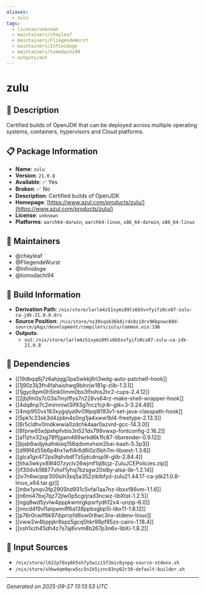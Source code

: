 ```yaml
---
aliases:
  - zulu
tags:
  - license/unknown
  - maintainers/chayleaf
  - maintainers/FliegendeWurst
  - maintainers/Infinidoge
  - maintainers/tomodachi94
  - outputs/out
---
```


# zulu

## 📝 Description

Certified builds of OpenJDK that can be deployed across multiple
operating systems, containers, hypervisors and Cloud platforms.


## 📋 Package Information

- **Name**: `zulu`
- **Version**: `21.0.8`
- **Available**: ✅ Yes
- **Broken**: ✅ No
- **Description**: Certified builds of OpenJDK
- **Homepage**: [https://www.azul.com/products/zulu/](https://www.azul.com/products/zulu/)
- **License**: `unknown`
- **Platforms**: `aarch64-darwin`, `aarch64-linux`, `x86_64-darwin`, `x86_64-linux`
## 👥 Maintainers

- @chayleaf
- @FliegendeWurst
- @Infinidoge
- @tomodachi94


## 🔧 Build Information

- **Derivation Path**: `/nix/store/larlm4z51xymi89ls6b5vvfyifz0cx87-zulu-ca-jdk-21.0.8.drv`
- **Source Position**: `/nix/store/ns30sqxb36k8jrds8z18rv96bpnwc60d-source/pkgs/development/compilers/zulu/common.nix:196`
- **Outputs**:
  - `out`:  `/nix/store/larlm4z51xymi89ls6b5vvfyifz0cx87-zulu-ca-jdk-21.0.8`

## 🔗 Dependencies

- [[19dkqq6j7z6ahjqgj3pa5wkkj6rl3wdg-auto-patchelf-hook]]
- [[1j90z3lj3fn4fahaishwg9blnrjw181g-zlib-1.3.1]]
- [[1jgyc8pm0h5lnk0imm0bs3fhshis2hr2-cups-2.4.12]]
- [[2jbjfm0s7c03a7mylffys7n228vs64rz-make-shell-wrapper-hook]]
- [[4dq8np7c2mimniwl3if93g7ncz1cjr4r-gtk+3-3.24.49]]
- [[4mp950vx163xygqiya9v09lpqi8193v1-set-java-classpath-hook]]
- [[5pk1c33sk3d4zpbn4s0ng1ja4xww1bl4-freetype-2.13.3]]
- [[6r5cldhv0mdkwwia0zdchk4aar0azvrd-gcc-14.3.0]]
- [[8fprw65xdpxhpfvbis3n521ds798vwxp-fontconfig-2.16.2]]
- [[a11zhx32xg78ffjgam489wrkd6k1fc87-libxrender-0.9.12]]
- [[bjsb6wdjykafnkixq156qdvmxhsm2bai-bash-5.3p3]]
- [[d99f4z55b6p4hx1wfl4r6d6i0zi5bh7m-libxext-1.3.6]]
- [[glca1gx472ps9qlivbdf7z5jdcdnsp9l-glib-2.84.4]]
- [[hha3wkyx89l407zyclv26wjmf1ql8cjz-ZuluJCEPolicies.zip]]
- [[if30dvb18877vhsf1yhq7bzsgw20xlby-alsa-lib-1.2.14]]
- [[iv7n6wcpqr300sih3xq5a352ziblbfyd-zulu21.44.17-ca-jdk21.0.8-linux_x64.tar.gz]]
- [[mbx1ynqv3fp2905hd931c5vfai1aa7nz-libxxf86vm-1.1.6]]
- [[n6mi47bxj7qz72jlw0p5cgrjrad3ncwz-libXtst-1.2.5]]
- [[ngq8wd5yvlw4pppkwmrgkpsrfydh12x4-unzip-6.0]]
- [[nncd4f9vl1alqwmiff6a138ppbsgbp5l-libx11-1.8.12]]
- [[p76r0cwlf6k97ibprrpfd8xw0r8wc3nx-stdenv-linux]]
- [[vww2w4bppjkr8spz5gcq5hkr98pf85zs-cairo-1.18.4]]
- [[xsh1xzh45dh4z7s7aj6vvm8b267p3n6v-libXi-1.8.2]]

## 📁 Input Sources

- `/nix/store/l622p70vy8k5sh7y5wizi5f2mic6ynpg-source-stdenv.sh`
- `/nix/store/shkw4qm9qcw5sc5n1k5jznc83ny02r39-default-builder.sh`

---
*Generated on 2025-09-27 13:13:53 UTC*
